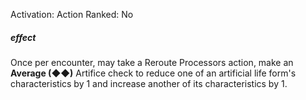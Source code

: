Activation: Action
Ranked: No
##### effect
Once per encounter, may take a Reroute
Processors action, make an **Average (◆◆)**
Artifice check to reduce one of an
artificial life form's characteristics by 1 and
increase another of its characteristics by 1.